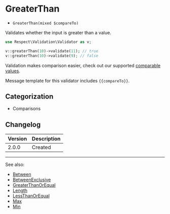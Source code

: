 # GreaterThan

- `GreaterThan(mixed $compareTo)`

Validates whether the input is greater than a value.

```php
use Respect\Validation\Validator as v;

v::greaterThan(10)->validate(11); // true
v::greaterThan(10)->validate(9); // false
```

Validation makes comparison easier, check out our supported
[comparable values](../07-comparable-values.md).

Message template for this validator includes `{{compareTo}}`.

## Categorization

- Comparisons

## Changelog

Version | Description
--------|-------------
  2.0.0 | Created

***
See also:

- [Between](Between.md)
- [BetweenExclusive](BetweenExclusive.md)
- [GreaterThanOrEqual](GreaterThanOrEqual.md)
- [Length](Length.md)
- [LessThanOrEqual](LessThanOrEqual.md)
- [Max](Max.md)
- [Min](Min.md)
